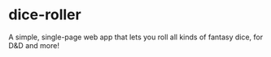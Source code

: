 # dice-roller
A simple, single-page web app that lets you roll all kinds of fantasy dice, for D&amp;D and more!
